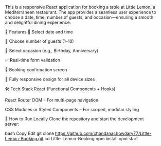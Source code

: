 This is a responsive React application for booking a table at Little Lemon, a Mediterranean restaurant. The app provides a seamless user experience to choose a date, time, number of guests, and occasion—ensuring a smooth and delightful dining experience.

🚀 Features
📅 Select date and time

👥 Choose number of guests (1–10)

🎉 Select occasion (e.g., Birthday, Anniversary)

✅ Real-time form validation

📨 Booking confirmation screen

📱 Fully responsive design for all device sizes

🛠️ Tech Stack
React (Functional Components + Hooks)

React Router DOM – For multi-page navigation

CSS Modules or Styled Components – For scoped, modular styling

🧪 How to Run Locally
Clone the repository and start the development server:

bash
Copy
Edit
git clone https://github.com/chandanachowdary77/Little-Lemon-Booking.git
cd Little-Lemon-Booking
npm install
npm start
